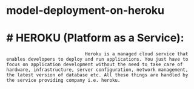 # model-deployment-on-heroku

# # HEROKU (Platform as a Service):
                                 Heroku is a managed cloud service that enables developers to deploy and run applications. You just have to focus on application development without the need to take care of hardware, infrastructure, server configuration, network management, the latest version of database etc. All these things are handled by the service providing company i.e. heroku. 
          
